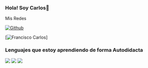 ### Hola! Soy Carlos🫡​


Mis Redes 

[![Github](https://img.shields.io/badge/GitHub-100000?style=for-the-badge&logo=github&logoColor=white)](https://github.com/franciscochavesbarbosa)




[![Francisco Carlos](https://github-readme-stats.vercel.app/api?username=franciscochavesbarbosa&show_icons=true&theme=dark#gh-dark-mode-only)]


### Lenguajes que estoy aprendiendo de forma Autodidacta
<div>
<img src="https://img.shields.io/badge/HTML-239120?style=for-the-badge&logo=html5&logoColor=white"> 
<img src="https://img.shields.io/badge/CSS-239120?&style=for-the-badge&logo=css3&logoColor=white">
<img src="https://img.shields.io/badge/JavaScript-F7DF1E?style=for-the-badge&logo=javascript&logoColor=black">

</div>
